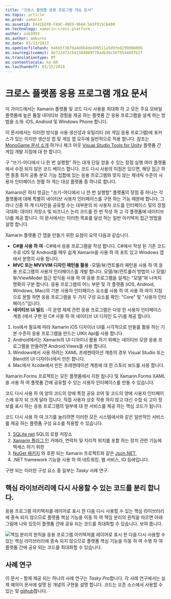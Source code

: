 ```yaml
---
title: "크로스 플랫폼 응용 프로그램 개요 문서"
ms.topic: article
ms.prod: xamarin
ms.assetid: E442EEFB-FA9C-40E9-9668-5A3F915C8400
ms.technology: xamarin-cross-platform
author: asb3993
ms.author: amburns
ms.date: 03/23/2017
ms.openlocfilehash: b46b5f36f0a4d8b4de499511a5d9fed299886006
ms.sourcegitcommit: 8e722d72c5d1384889f70adb26c5675544897b1f
ms.translationtype: MT
ms.contentlocale: ko-KR
ms.lasthandoff: 03/15/2018
---
```

# <a name="building-cross-platform-applications-overview"></a>크로스 플랫폼 응용 프로그램 개요 문서

이 가이드에서는 Xamarin 플랫폼 및 코드 다시 사용을 최대화 하 고 모든 주요 모바일 플랫폼에 높은 품질 네이티브 경험을 제공 하는 플랫폼 간 응용 프로그램을 설계 하는 방법을 소개: iOS, Android 및 Windows Phone 합니다.

이 문서에서는 이러한 방식을 사용 생산성과 유틸리티 (비 게임 응용 프로그램)에 포커스가 있는 이지만 생산성 앱 및 게임 앱 모두에 일반적으로 적용 합니다. 참조는 [MonoGame 문서 소개](https://developer.xamarin.com/guides/cross-platform/game_development/monogame/introduction/) 하거나 체크 아웃 [Visual Studio Tools for Unity](https://docs.microsoft.com/en-us/visualstudio/cross-platform/visual-studio-tools-for-unity) 플랫폼 간 게임 개발 지침에 대 한 합니다.

구 "쓰기-어디에서 나 한 번 실행할" 하는 대개 단일 얻을 수 있는 장점 실행 여러 플랫폼에서 수정 되지 않은 코드 베이스 합니다. 코드 다시 사용의 이점은 있으면, 해당 접근 하면 종종 최저 공통 분모 기능 집합에 있는 응용 프로그램와 맞지 않는 제네릭 수준의 사용자 인터페이스 원활 하 게는 대상 플랫폼 중 하나로 합니다.

Xamarin은 하지 방금는 "쓰기-어디에서 나 한 번 실행할" 플랫폼의 장점 중 하나는 각 플랫폼에 대해 특별히 네이티브 사용자 인터페이스를 구현 하는 기능 때문에 합니다. 그러나 신중 하 게 디자인을 공유할 수는 대부분의 비 사용자 코드를 인터페이스 및의 장점 극대화: 데이터 저장소 및 비즈니스 논리 코드를 한 번 작성 하 고 각 플랫폼에 네이티브 Ui를 제공 합니다. 이 문서에서는 이러한 목표를 달성 하는 일반 아키텍처 접근 방법을 설명 합니다.

Xamarin 플랫폼 간 앱을 만들기 위한 요점이 요약 다음과 같습니다.

-   **C#을 사용 하 여** -C#에서 응용 프로그램을 작성 합니다. C#에서 작성 된 기존 코드 수로 iOS 및 Android를 매우 쉽게 Xamarin을 사용 하 여 포트 있고 Windows 앱에서 분명히 사용 합니다.
-   **MVC 또는 MVVVM 디자인 패턴을 활용** -모델/뷰/컨트롤러 패턴을 사용 하 여 응용 프로그램의 사용자 인터페이스를 개발 합니다. 모델/뷰/컨트롤러 방법이 나 모델/뷰/ViewModel 접근 방식을 사용 하 여 응용 프로그램을 설계는 "모델"와 나머지 명확히 구분 합니다. 응용 프로그램의 어느 부분 및 각 플랫폼 (iOS, Android, Windows, Mac)의 기본 사용자 인터페이스 요소를 사용 하 여 사용 하 여이 지침으로 분할 하면 응용 프로그램을 두 가지 구성 요소를 확인: "Core" 및 "사용자 인터페이스"입니다.
-   **네이티브 Ui 빌드** -각 운영 체제 관련 응용 프로그램은 다양 한 사용자 인터페이스 계층 (에서 구현 된 C# 사용 하 여 네이티브 UI 디자인 도구)를 제공 합니다.

1.  Ios에서 필요에 따라 Xamarin iOS 디자이너 UI를 시각적으로 만들를 활용 하는 기본 수준의 응용 프로그램을 만드는 UIKit Api를 사용 합니다.
1.  Android에서는 Xamarin의 UI 디자이너 활용 하기 위해는 네이티브 모양 응용 프로그램을 만들려면 Android.Views를 사용 합니다.
1.  Windows에서 사용 하려는 XAML 프레젠테이션 계층의 경우 Visual Studio 또는 Blend의 UI 디자이너에서 만든 합니다.
1.  Mac에서 Xcode에서 만든 프레젠테이션 계층에 대 한 스토리 보드를 사용 합니다.

Xamarin.Forms 프로젝트는 모든 플랫폼에서 지원 됩니다 및 Xamarin.Forms XAML을 사용 하 여 플랫폼 간에 공유할 수 있는 사용자 인터페이스를 만들 수 있습니다. 

코드 다시 사용 하 여 양의 코드의 양에 특정 공유 코어 및 코드의 양에 사용자 인터페이스에 유지 되 크게 달라 집니다. 직접 사용자 상호 작용 하지 않고 대신 수집 되 고이 정보를 표시 하는 응용 프로그램의 일부에 대 한 서비스를 제공 하는 핵심 코드가 됩니다.

코드 다시 사용 하 여 크기를 늘리려면 이러한 모든 시스템에서와 같은 일반적인 서비스를 제공 하는 플랫폼 구성 요소를 적용할 수 있습니다.

1.   [SQLite net](https://www.nuget.org/packages/sqlite-net-pcl/) SQL의 로컬 저장소
1.   [Xamarin 플러그 인](https://xamarin.com/plugins) 카메라, 연락처 및 지리적 위치를 포함 하는 장치 관련 기능에 액세스 하기 위한
1.   [NuGet 패키지](https://nuget.org) 와 호환 되는 Xamarin 프로젝트와 같은 [Json.NET](https://www.nuget.org/packages/Newtonsoft.Json/),
1.  .NET framework 기능을 사용 하 여 네트워킹, 웹 서비스, IO 등에입니다.


구현 되는 이러한 구성 요소 중 일부는 *Tasky* 사례 연구.

 <a name="Separate_Reusable_Code_into_a_Core_Library" />


## <a name="separate-reusable-code-into-a-core-library"></a>핵심 라이브러리에 다시 사용할 수 있는 코드를 분리 합니다.

응용 프로그램 아키텍처를 레이어로 표시 한 다음 다시 사용할 수 있는 핵심 라이브러리에 종속 되지 않으므로 플랫폼 핵심 기능을 이동 하 여 책임 분리의 원칙을 따르면 아래 그림에 나와 있듯이 플랫폼 간에 공유 되는 코드를 최대화할 수 있습니다. 보여 줍니다.

 ![](overview-images/layers2.png "책임 분리의 원칙을 응용 프로그램 아키텍처를 레이어로 표시 한 다음 다시 사용할 수 있는 핵심 라이브러리에 종속 되지 않으므로 플랫폼 핵심 기능을 이동 하 여 수행 하 여 플랫폼 간에 공유 되는 코드를 최대화할 수 있습니다.")

 <a name="Case_Studies" />


## <a name="case-studies"></a>사례 연구

이 문서 – 함께 제공 되는 하나의 사례 연구는 *Tasky Pro*합니다. 각 사례 연구에서는 실제 예의이 문서에 설명 된 개념의 구현을 설명 합니다. 코드는 오픈 소스에서 사용할 수 있는 및 [github](https://github.com/xamarin/mobile-samples/)합니다.